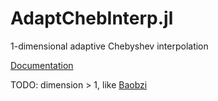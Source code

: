 # AdaptChebInterp.jl

1-dimensional adaptive Chebyshev interpolation

[Documentation](https://lxvm.github.io/AdaptChebInterp.jl/dev/)

TODO: dimension > 1, like [Baobzi](https://github.com/flatironinstitute/baobzi)